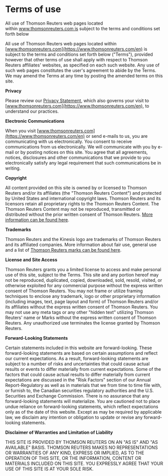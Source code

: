 **Terms of use**
================

All use of Thomson Reuters web pages located within www.thomsonreuters.com is subject to the terms and conditions set forth below 

All use of Thomson Reuters web pages located within [www.thomsonreuters.com](https://www.thomsonreuters.com/en) is subject to the terms and conditions set forth below ("Terms"), provided however that other terms of use shall apply with respect to Thomson Reuters affiliates' websites, as specified on each such website. Any use of such web pages constitutes the user's agreement to abide by the Terms. We may amend the Terms at any time by posting the amended terms on this site.

**Privacy**

Please review our [Privacy Statement](https://www.thomsonreuters.com/en/privacy-statement "Privacy Statement"), which also governs your visit to [www.thomsonreuters.com](https://www.thomsonreuters.com/en), to understand our practices.

**Electronic Communications**

When you visit [www.thomsonreuters.com](https://www.thomsonreuters.com/en) or send e-mails to us, you are communicating with us electronically. You consent to receive communications from us electronically. We will communicate with you by e-mail or by posting notices on this site. You agree that all agreements, notices, disclosures and other communications that we provide to you electronically satisfy any legal requirement that such communications be in writing.

**Copyright**

All content provided on this site is owned by or licensed to Thomson Reuters and/or its affiliates (the "Thomson Reuters Content") and protected by United States and international copyright laws. Thomson Reuters and its licensors retain all proprietary rights to the Thomson Reuters Content. The Thomson Reuters Content may not be reproduced, transmitted or distributed without the prior written consent of Thomson Reuters. [More information can be found here](https://www.thomsonreuters.com/en/policies/copyright).

**Trademarks**

Thomson Reuters and the Kinesis logo are trademarks of Thomson Reuters and its affiliated companies. More information about fair use, general use and a list of [Thomson Reuters marks can be found here](https://www.thomsonreuters.com/en/policies/trademark-notice).

**License and Site Access**

Thomson Reuters grants you a limited license to access and make personal use of this site, subject to the Terms. This site and any portion hereof may not be reproduced, duplicated, copied, downloaded, sold, resold, visited, or otherwise exploited for any commercial purpose without the express written consent of Thomson Reuters. You may not frame or utilize framing techniques to enclose any trademark, logo or other proprietary information (including images, text, page layout and form) of Thomson Reuters and/or its affiliates without the express written consent of Thomson Reuters. You may not use any meta tags or any other "hidden text" utilizing Thomson Reuters' name or Marks without the express written consent of Thomson Reuters. Any unauthorized use terminates the license granted by Thomson Reuters.

**Forward-Looking Statements**

Certain statements included in this website are forward-looking. These forward-looking statements are based on certain assumptions and reflect our current expectations. As a result, forward-looking statements are subject to a number of risks and uncertainties that could cause actual results or events to differ materially from current expectations. Some of the factors that could cause actual results to differ materially from current expectations are discussed in the "Risk Factors" section of our Annual Report-Regulatory as well as in materials that we from time to time file with, or furnish to, the Canadian securities regulatory authorities and the U.S. Securities and Exchange Commission. There is no assurance that any forward-looking statements will materialize. You are cautioned not to place undue reliance on forward-looking statements, which reflect expectations only as of the date of this website. Except as may be required by applicable law, we disclaim any intention or obligation to update or revise any forward-looking statements.

**Disclaimer of Warranties and Limitation of Liability**

THIS SITE IS PROVIDED BY THOMSON REUTERS ON AN "AS IS" AND "AS AVAILABLE" BASIS. THOMSON REUTERS MAKES NO REPRESENTATIONS OR WARRANTIES OF ANY KIND, EXPRESS OR IMPLIED, AS TO THE OPERATION OF THIS SITE, OR THE INFORMATION, CONTENT OR MATERIALS INCLUDED ON THIS SITE. YOU EXPRESSLY AGREE THAT YOUR USE OF THIS SITE IS AT YOUR SOLE RISK.